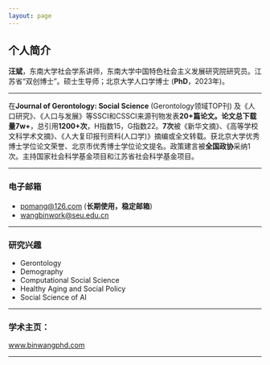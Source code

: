 ```yaml
---
layout: page
---
```


## **个人简介**

**汪斌**，东南大学社会学系讲师，东南大学中国特色社会主义发展研究院研究员。江苏省“双创博士”。硕士生导师；北京大学人口学博士 (**PhD**，2023年)。 

---

在**Journal of Gerontology: Social Science** (Gerontology领域TOP刊) 及《人口研究》、《人口与发展》等SSCI和CSSCI来源刊物发表**20+**篇论文。论文总下载量**7w+**，总引用**1200+次**，H指数15，G指数22。**7次**被《新华文摘》、《高等学校文科学术文摘》、《人大复印报刊资料(人口学)》摘编或全文转载。获北京大学优秀博士学位论文荣誉、北京市优秀博士学位论文提名。政策建言被**全国政协**采纳1次。主持国家社会科学基金项目和江苏省社会科学基金项目。

---

### 电子邮箱
- pomang@126.com (**长期使用，稳定邮箱**)
- wangbinwork@seu.edu.cn

---

### 研究兴趣
- Gerontology
- Demography
- Computational Social Science
- Healthy Aging and Social Policy
- Social Science of AI

---

### 学术主页：
www.binwangphd.com

---
